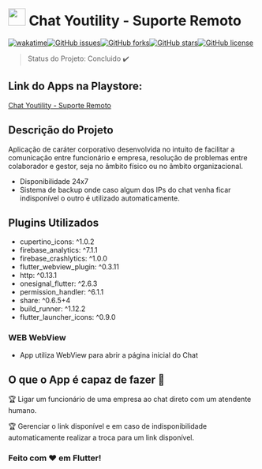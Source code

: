 # <img height="35" src="https://play-lh.googleusercontent.com/745uJMojHw-VH_4rAYEXZsIs6MzYjNUDBlnhikwrC7G6YBoJg9txM-L1bcYb_mv5fcE=s180-rw"> Chat Youtility - Suporte Remoto

[![wakatime](https://wakatime.com/badge/github/joaopaulovieira-dev/chat_youtility_jpvp.svg)](https://wakatime.com/badge/github/joaopaulovieira-dev/chat_youtility_jpvp)[![GitHub issues](https://img.shields.io/github/issues/joaopaulovieira-dev/chat_youtility_jpvp)](https://github.com/joaopaulovieira-dev/chat_youtility_jpvp/issues)[![GitHub forks](https://img.shields.io/github/forks/joaopaulovieira-dev/chat_youtility_jpvp)](https://github.com/joaopaulovieira-dev/chat_youtility_jpvp/network)[![GitHub stars](https://img.shields.io/github/stars/joaopaulovieira-dev/chat_youtility_jpvp)](https://github.com/joaopaulovieira-dev/chat_youtility_jpvp/stargazers)[![GitHub license](https://img.shields.io/github/license/joaopaulovieira-dev/chat_youtility_jpvp)](https://github.com/joaopaulovieira-dev/chat_youtility_jpvp)

> Status do Projeto: Concluido :heavy_check_mark:

## Link do Apps na Playstore:

[Chat Youtility - Suporte Remoto](https://play.google.com/store/apps/details?id=dev.joaopaulovieira.chat_youtility_jpvp)

## Descrição do Projeto
Aplicação de caráter corporativo desenvolvida no intuito de facilitar a comunicação entre funcionário e empresa, resolução de problemas entre colaborador e gestor, seja no âmbito físico ou no âmbito organizacional.

- Disponibilidade 24x7
- Sistema de backup onde caso algum dos IPs do chat venha ficar indisponível o outro é utilizado automaticamente.

## Plugins Utilizados
 - cupertino_icons: ^1.0.2
 - firebase_analytics: ^7.1.1
 - firebase_crashlytics: ^1.0.0
 - flutter_webview_plugin: ^0.3.11
 - http: ^0.13.1
 - onesignal_flutter: ^2.6.3
 - permission_handler: ^6.1.1
 - share: ^0.6.5+4
 - build_runner: ^1.12.2
 - flutter_launcher_icons: ^0.9.0

### WEB WebView
- App utiliza WebView para abrir a página inicial do Chat

## O que o App é capaz de fazer :checkered_flag:

:trophy: Ligar um funcionário de uma empresa ao chat direto com um atendente humano. 

:trophy: Gerenciar o link disponível e em caso de indisponibilidade automaticamente realizar a troca para um link disponível.


### Feito com ♥ em Flutter!